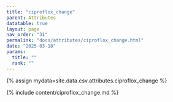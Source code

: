 ```yaml
---
title: "ciproflox_change"
parent: Attributes
datatable: true
layout: page
nav_order: "31"
permalink: "docs/attributes/ciproflox_change.html"
date: "2025-03-18"
params:
  title: ""
  rank: ""
---
```

{% assign mydata=site.data.csv.attributes.ciproflox_change %} 

{% include content/ciproflox_change.md %}
